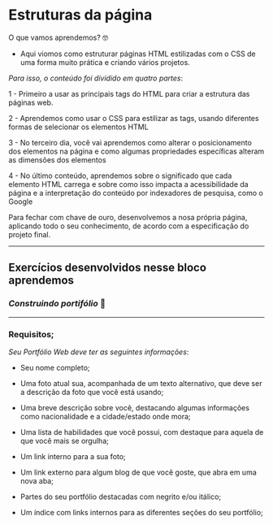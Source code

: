 # Estruturas da página 



O que vamos aprendemos? 🤓

* Aqui viomos como estruturar páginas HTML estilizadas com o CSS de uma forma muito prática e criando vários projetos.

_Para isso, o conteúdo foi dividido em quatro partes_:

1 - Primeiro  a usar as principais tags do HTML para criar a estrutura das páginas web.

2 - Aprendemos como usar o CSS para estilizar as tags, usando diferentes formas de selecionar os elementos HTML

3 - No terceiro dia, você vai aprendemos como alterar o posicionamento dos elementos na página e como algumas propriedades específicas alteram as dimensões dos elementos

4 - No último conteúdo, aprendemos sobre o significado que cada elemento HTML carrega e sobre como isso impacta a acessibilidade da página e a interpretação do conteúdo por indexadores de pesquisa, como o Google

Para fechar com chave de ouro, desenvolvemos a nosa própria página, aplicando todo o seu conhecimento, de acordo com a especificação do projeto final.


--------


## Exercícios desenvolvidos nesse bloco aprendemos
 
### _Construindo portifólio_  🚀
----

### Requisitos;

_Seu Portfólio Web deve ter as seguintes informações_:  


* Seu nome completo;

* Uma foto atual sua, acompanhada de um texto alternativo, que deve ser a descrição da foto que você está usando;

* Uma breve descrição sobre você, destacando algumas informações como nacionalidade e a cidade/estado onde mora;

* Uma lista de habilidades que você possui, com destaque para aquela de que você mais se orgulha;

* Um link interno para a sua foto;

* Um link externo para algum blog de que você goste, que abra em uma nova aba;

* Partes do seu portfólio destacadas com negrito e/ou itálico;

* Um índice com links internos para as diferentes seções do seu portfólio;